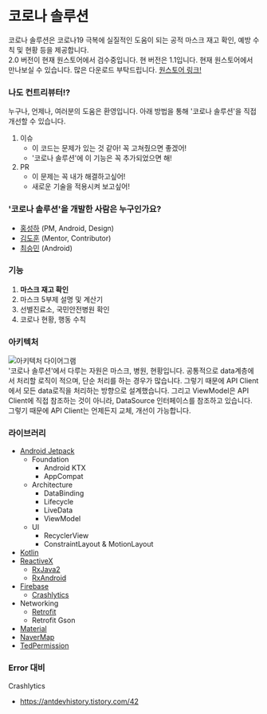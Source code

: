 # 코로나 솔루션
코로나 솔루션은 코로나19 극복에 실질적인 도움이 되는 공적 마스크 재고 확인, 예방 수칙 및 현황 등을 제공합니다.  
2.0 버전이 현재 원스토어에서 검수중입니다. 현 버전은 1.1입니다.
현재 원스토어에서 만나보실 수 있습니다. 많은 다운로드 부탁드립니다. [원스토어 링크!](https://onestore.co.kr/userpoc/apps/view?pid=0000747123)

### 나도 컨트리뷰터!?
누구나, 언제나, 여러분의 도움은 환영입니다. 아래 방법을 통해 '코로나 솔루션'을 직접 개선할 수 있습니다.
1. 이슈
    - 이 코드는 문제가 있는 것 같아! 꼭 고쳐줬으면 좋겠어!
    - '코로나 솔루션'에 이 기능은 꼭 추가되었으면 해!
2. PR  
    - 이 문제는 꼭 내가 해결하고싶어!
    - 새로운 기술을 적용시켜 보고싶어!

### '코로나 솔루션'을 개발한 사람은 누구인가요?
- [홍성하](https://github.com/KRMKGOLD) (PM, Android, Design)
- [김도훈](https://github.com/kimdohun0104) (Mentor, Contributor)
- [최승민](https://github.com/choi-seung-min) (Android)

### 기능
1. **마스크 재고 확인**
2. 마스크 5부제 설명 및 계산기
3. 선별진료소, 국민안전병원 확인
4. 코로나 현황, 행동 수칙
 
### 아키텍처
![아키텍처 다이어그램](https://user-images.githubusercontent.com/36754680/81561384-0f739300-93ce-11ea-906f-a6e0d4ed1351.png)  
'코로나 솔루션'에서 다루는 자원은 마스크, 병원, 현황입니다. 공통적으로 data계층에서 처리할 로직이 적으며, 단순 처리를 하는 경우가 많습니다. 그렇기 때문에 API Client에서 모든 data로직을 처리하는 방향으로 설계했습니다. 그리고 ViewModel은 API Client에 직접 참조하는 것이 아니라, DataSource 인터페이스를 참조하고 있습니다. 그렇기 때문에 API Client는 언제든지 교체, 개선이 가능합니다. 
 
### 라이브러리
* [Android Jetpack](https://developer.android.com/jetpack/?gclid=Cj0KCQiAwP3yBRCkARIsAABGiPqdj2dwHr5d0lsRM7dkP4c9A3Ih-e2C-CHnM26xGD89-tdQpWOGes8aAlzjEALw_wcB)  
   * Foundation
      * Android KTX
      * AppCompat
   * Architecture
      * DataBinding
      * Lifecycle
      * LiveData
      * ViewModel
   * UI
      * RecyclerView
      * ConstraintLayout & MotionLayout
* [Kotlin](https://github.com/JetBrains/kotlin) 
* [ReactiveX](http://reactivex.io)
    * [RxJava2](https://github.com/ReactiveX/RxJava)
    * [RxAndroid](https://github.com/ReactiveX/RxAndroid)
* [Firebase](https://firebase.google.com)
   * [Crashlytics](https://firebase.google.com/products/crashlytics)
* Networking
   * [Retrofit](https://square.github.io/retrofit/)
   * Retrofit Gson
* [Material](https://material.io/develop/android/docs/getting-started/)
* [NaverMap](https://navermaps.github.io/android-map-sdk/guide-ko/1.html)
* [TedPermission](https://github.com/ParkSangGwon/TedPermission)

### Error 대비
Crashlytics
* https://antdevhistory.tistory.com/42
